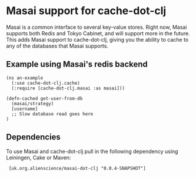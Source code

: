 # Masai support for cache-dot-clj

Masai is a common interface to several key-value stores. Right now, Masai supports both Redis and Tokyo Cabinet, and will support more in the future. This adds Masai support to cache-dot-clj, giving you the ability to cache to any of the databases that Masai supports.

## Example using Masai's redis backend

    (ns an-example
      (:use cache-dot-clj.cache)
      (:require [cache-dot-clj.masai :as masai]))

    (defn-cached get-user-from-db
      (masai/strategy)
      [username]
      ;; Slow database read goes here
    )

## Dependencies

To use Masai and cache-dot-clj pull in the following dependency using Leiningen, Cake or Maven:

     [uk.org.alienscience/masai-dot-clj "0.0.4-SNAPSHOT"]
